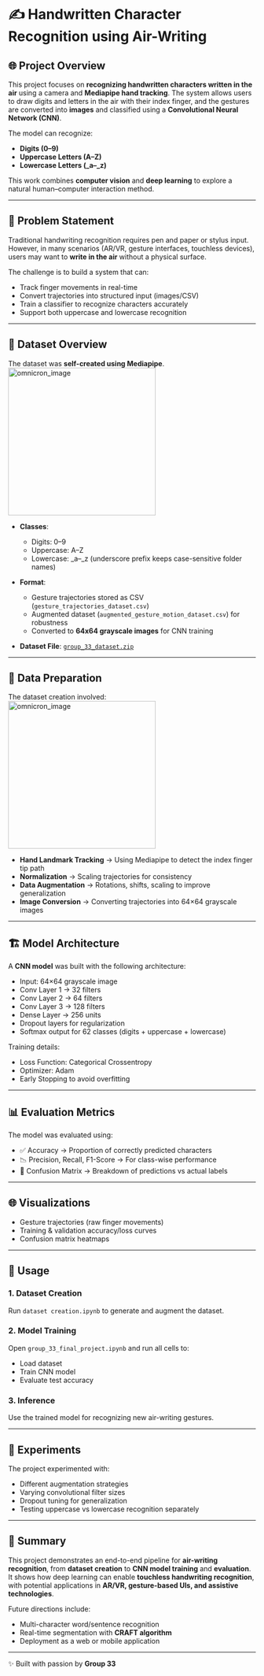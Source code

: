 # ✍️ Handwritten Character Recognition using Air-Writing  

## 🌐 Project Overview  
This project focuses on **recognizing handwritten characters written in the air** using a camera and **Mediapipe hand tracking**. The system allows users to draw digits and letters in the air with their index finger, and the gestures are converted into **images** and classified using a **Convolutional Neural Network (CNN)**.  

The model can recognize:  
* **Digits (0–9)**
* **Uppercase Letters (A–Z)**  
* **Lowercase Letters (_a–_z)**  

This work combines **computer vision** and **deep learning** to explore a natural human–computer interaction method.  

---

## 🔎 Problem Statement  
Traditional handwriting recognition requires pen and paper or stylus input. However, in many scenarios (AR/VR, gesture interfaces, touchless devices), users may want to **write in the air** without a physical surface.  

The challenge is to build a system that can:  
* Track finger movements in real-time  
* Convert trajectories into structured input (images/CSV)  
* Train a classifier to recognize characters accurately  
* Support both uppercase and lowercase recognition  

---

## 📁 Dataset Overview  
The dataset was **self-created using Mediapipe**.  
 <img src="https://th.bing.com/th/id/OIP.mKuBD4cYR9Y-jqWpuw9cWAHaEc?w=245&h=180&c=7&r=0&o=7&pid=1.7&rm=3" alt="omnicron_image" width="300" style="margin-right: 20px;">

* **Classes**:  
  - Digits: 0–9  
  - Uppercase: A–Z  
  - Lowercase: _a–_z (underscore prefix keeps case-sensitive folder names)  

* **Format**:  
  - Gesture trajectories stored as CSV (`gesture_trajectories_dataset.csv`)  
  - Augmented dataset (`augmented_gesture_motion_dataset.csv`) for robustness  
  - Converted to **64x64 grayscale images** for CNN training  

* **Dataset File**: [`group_33_dataset.zip`](./group_33_dataset.zip)  

---

## 🧹 Data Preparation  
The dataset creation involved:  
<img src="https://www.mdpi.com/electronics/electronics-12-00995/article_deploy/html/images/electronics-12-00995-g002.png" alt="omnicron_image" width="300" style="margin-right: 20px;">
* **Hand Landmark Tracking** → Using Mediapipe to detect the index finger tip path  
* **Normalization** → Scaling trajectories for consistency  
* **Data Augmentation** → Rotations, shifts, scaling to improve generalization  
* **Image Conversion** → Converting trajectories into 64×64 grayscale images  

---

## 🏗️ Model Architecture  
A **CNN model** was built with the following architecture:  

* Input: 64×64 grayscale image  
* Conv Layer 1 → 32 filters  
* Conv Layer 2 → 64 filters  
* Conv Layer 3 → 128 filters  
* Dense Layer → 256 units  
* Dropout layers for regularization  
* Softmax output for 62 classes (digits + uppercase + lowercase)  

Training details:  
* Loss Function: Categorical Crossentropy  
* Optimizer: Adam  
* Early Stopping to avoid overfitting  

---

## 📊 Evaluation Metrics  
The model was evaluated using:  
* ✅ Accuracy → Proportion of correctly predicted characters  
* 📉 Precision, Recall, F1-Score → For class-wise performance  
* 🔄 Confusion Matrix → Breakdown of predictions vs actual labels  

---

## 🌐 Visualizations  
* Gesture trajectories (raw finger movements)  
* Training & validation accuracy/loss curves  
* Confusion matrix heatmaps  

---

## 🚀 Usage  

### 1. Dataset Creation  
Run `dataset creation.ipynb` to generate and augment the dataset.  

### 2. Model Training  
Open `group_33_final_project.ipynb` and run all cells to:  
* Load dataset  
* Train CNN model  
* Evaluate test accuracy  

### 3. Inference  
Use the trained model for recognizing new air-writing gestures.  

---

## 🧪 Experiments  
The project experimented with:  
* Different augmentation strategies  
* Varying convolutional filter sizes  
* Dropout tuning for generalization  
* Testing uppercase vs lowercase recognition separately  

---

## 📝 Summary  
This project demonstrates an end-to-end pipeline for **air-writing recognition**, from **dataset creation** to **CNN model training** and **evaluation**. It shows how deep learning can enable **touchless handwriting recognition**, with potential applications in **AR/VR, gesture-based UIs, and assistive technologies**.  

Future directions include:  
* Multi-character word/sentence recognition  
* Real-time segmentation with **CRAFT algorithm**  
* Deployment as a web or mobile application  

---

✨ Built with passion by **Group 33**  
